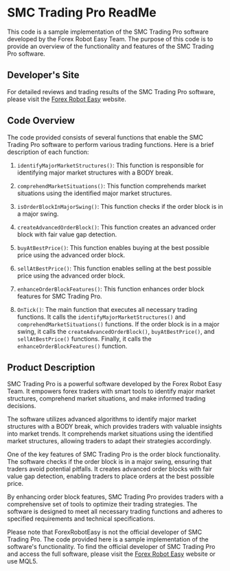 # SMC Trading Pro ReadMe

This code is a sample implementation of the SMC Trading Pro software developed by the Forex Robot Easy Team. The purpose of this code is to provide an overview of the functionality and features of the SMC Trading Pro software.

## Developer's Site
For detailed reviews and trading results of the SMC Trading Pro software, please visit the [Forex Robot Easy](https://forexroboteasy.com/forex-robot-review/smc-trading-pro-review-empowering-forex-traders-with-smart-tools/) website.

## Code Overview
The code provided consists of several functions that enable the SMC Trading Pro software to perform various trading functions. Here is a brief description of each function:

1. `identifyMajorMarketStructures()`: This function is responsible for identifying major market structures with a BODY break.

2. `comprehendMarketSituations()`: This function comprehends market situations using the identified major market structures.

3. `isOrderBlockInMajorSwing()`: This function checks if the order block is in a major swing.

4. `createAdvancedOrderBlock()`: This function creates an advanced order block with fair value gap detection.

5. `buyAtBestPrice()`: This function enables buying at the best possible price using the advanced order block.

6. `sellAtBestPrice()`: This function enables selling at the best possible price using the advanced order block.

7. `enhanceOrderBlockFeatures()`: This function enhances order block features for SMC Trading Pro.

8. `OnTick()`: The main function that executes all necessary trading functions. It calls the `identifyMajorMarketStructures()` and `comprehendMarketSituations()` functions. If the order block is in a major swing, it calls the `createAdvancedOrderBlock()`, `buyAtBestPrice()`, and `sellAtBestPrice()` functions. Finally, it calls the `enhanceOrderBlockFeatures()` function.

## Product Description
SMC Trading Pro is a powerful software developed by the Forex Robot Easy Team. It empowers forex traders with smart tools to identify major market structures, comprehend market situations, and make informed trading decisions.

The software utilizes advanced algorithms to identify major market structures with a BODY break, which provides traders with valuable insights into market trends. It comprehends market situations using the identified market structures, allowing traders to adapt their strategies accordingly.

One of the key features of SMC Trading Pro is the order block functionality. The software checks if the order block is in a major swing, ensuring that traders avoid potential pitfalls. It creates advanced order blocks with fair value gap detection, enabling traders to place orders at the best possible price.

By enhancing order block features, SMC Trading Pro provides traders with a comprehensive set of tools to optimize their trading strategies. The software is designed to meet all necessary trading functions and adheres to specified requirements and technical specifications.

Please note that ForexRobotEasy is not the official developer of SMC Trading Pro. The code provided here is a sample implementation of the software's functionality. To find the official developer of SMC Trading Pro and access the full software, please visit the [Forex Robot Easy](https://forexroboteasy.com/forex-robot-review/smc-trading-pro-review-empowering-forex-traders-with-smart-tools/) website or use MQL5.
